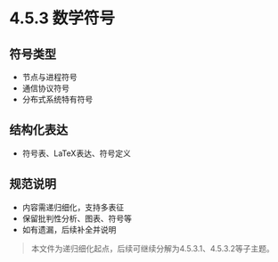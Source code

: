 # 4.5.3 数学符号

## 符号类型
- 节点与进程符号
- 通信协议符号
- 分布式系统特有符号

## 结构化表达
- 符号表、LaTeX表达、符号定义

## 规范说明
- 内容需递归细化，支持多表征
- 保留批判性分析、图表、符号等
- 如有遗漏，后续补全并说明

> 本文件为递归细化起点，后续可继续分解为4.5.3.1、4.5.3.2等子主题。 
